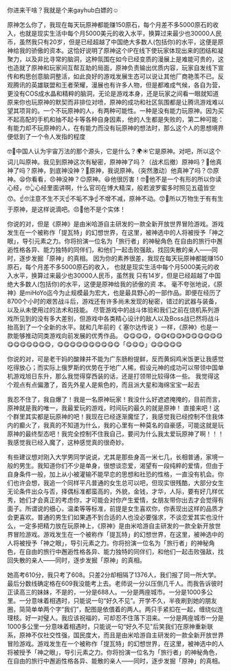你进来干啥？我就是个来gayhub白嫖的☺️




原神怎么你了，我现在每天玩原神都能赚150原石，每个月差不多5000原石的收入，也就是现实生活中每个月5000美元的收入水平，换算过来最少也30000人民币，虽然我只有20岁，但是已经超越了中国绝大多数人(包括你)的水平，这便是原神给我的骄傲的资本。这恰好说明了原神这个IP在线下使玩家体现出来的团结和凝聚力，以及非比寻常的脑洞，这种氛围在如今已经变质的漫展上是难能可贵的，这也造就了原神和玩家间互帮互助的局面，原神负责输出优质内容，玩家自发线下宣传和构思创意脑洞整活，如此良好的游戏发展生态可以说让其他厂商艳羡不已。反观腾讯的英雄联盟和王者荣耀，漫展也有许多人物，但是都难成气候，各自为营，更没有COS成水晶和精粹的脑洞，无论是游戏本身，还是玩家之间看一眼就知道原来你也玩原神的默契而非排位对喷，原神的成功和社区氛围都是让腾讯游戏难以望其项背的。一个不玩原神的人，有两种可能性。一种是没有能力玩原神。因为买不起高配的手机和抽不起卡等各种自身因素，他的人生都是失败的，第二种可能：有能力却不玩原神的人，在有能力而没有玩原神的想法时，那么这个人的思想境界便低到了一个令人发指的程度

🤓🤏中国人认为宇宙万法的那个源头，它是什么？🌍☀️它是原神。对吧，所以这个词儿叫原神。我见到原神这次有秘密，原神神了吗？（战术后撤）原神吗？😬他真神了吗？原神，到底神没神？🐔原神，我说原神。（突然激动）他真神了吗？😙原神。😫你看看，😠神没神？😌原神。😆他很厉害！🤓👐他不是一个有形的所以你读心经，🤓👆心经里面讲啊，什么官司在博大精深，般若波罗蜜多时照见五蕴皆空😙。☝️🤓注意不生不灭☝️不垢不净☝️不增不减，原神不动。😙🤌所以万物生于有有生于原神，是这样说滴吧。😠🤚他不是个实体！

你说的对，但是《原神》是由米哈游自主研发的一款全新开放世界冒险游戏。游戏发生在一个被称作「提瓦特」的幻想世界，在这里，被神选中的人将被授予「神之眼」，导引元素之力。你将扮演一位名为「旅行者」的神秘角色
在自由的旅行中邂逅性格各异、能力独特的同伴们，和他们一起击败强敌，找回失散的亲人——同时，逐步发掘「原神」的真相。
因为你的素养很差，我现在每天玩原神都能赚150原石，每个月差不多5000原石的收入， 也就是现实生活中每个月5000美元的收入水平，换算过来最少也30000人民币，虽然我 只有14岁，但是已经超越了中国绝大多数人(包括你)的水平，这便是原神给我的骄傲的资 本。
毫不夸张地说，《原神》是miHoYo迄今为止规模最为宏大，也是最具野心的一部作品。即便在经历了8700个小时的艰苦战斗后，游戏还有许多尚未发现的秘密，错过的武器与装备，以及从未使用过的法术和技能。
尽管游戏中的战斗体验和我们之前在烧机系列游戏所见到的没有多大差别，但游戏中各类精心设计的敌人以及Boss战已然将战斗抬高到了一个全新的水平。就和几年前的《 塞尔达传说 》一样，《原神》也是一款能够推动同类游戏向前发展的优秀作品。
😋😋😋😋，😋😋《😋😋》😋😋😋😋😋😋😋😋😋😋😋😋😋，😋😋😋😋😋😋😋😋😋😋「😋😋😋」😋😋😋😋😋

你说的对，可是老干妈的酸辣并不能为广东肠粉提鲜，反而黄焖鸡米饭更让我感觉吃得放心；而实际上俄罗斯的优势在于地广人稀，假设元神的成功可以带领中国单机游戏旭日东升，那么我觉得穿西装的话，还是打领带比较得体一些。 我觉得这个观点有点偏激了，首先外星人是紫色的，而且派大星和海绵宝宝一起去

我忍不住了，我自爆了！我是一名原神玩家！我没什么好遮遮掩掩的，目前而言，原神就是我的唯一，我最爱玩的游戏，时间玩的最久的就是原神！ 直接来吧！这个群里其实都是玩原神的吧！我现在已经逐渐魔怔了，我感觉我已经控制不住我体内的癫火了，我真的不知道为什么，我的心里有一种莫名的自豪感，可能这就是玩原神的最终型态吧！我完全控制不住我自己，要问为什么我太爱玩原神了啊！！！我感觉我已经入魔了，这种感觉真的很奇妙。

有些建议想对刚入大学男同学说说，尤其是那些身高一米七几，长相普通，家境一般的男生。我知道你们不少是单身，很想谈恋爱，渴望有一段纯粹的爱情，但由于自身条件一般，加上从小被灌输不能早恋的思想和社恐的性格，一直没有机会。你们也许会想，我追一个同样平凡普通的女生总可以吧，但现实很残酷，大部分女生无论条件出众与否，择偶标准都蛮高的，外貌，金钱，才华，人际，要有好几样优秀，她们才会真正的考虑你，才可能会对你产生爱情，女朋友带你出去才会觉得有面子。所谓说的细心，温柔等等标准，前提是女生喜欢你，你表现出这样的品质才会更喜欢。普通的男生们如果遇不到合适的人也没必要强求，不谈恋爱其实也没什么，一定多把精力放在玩原神上，《原神》是由米哈游自主研发的一款全新开放世界冒险游戏。游戏发生在一个被称作「提瓦特」的幻想世界，在这里，被神选中的人将被授予「神之眼」，导引元素之力。你将扮演一位名为「旅行者」的神秘角色，在自由的旅行中邂逅性格各异、能力独特的同伴们，和他们一起击败强敌，找回失散的亲人——同时，逐步发掘「原神」的真相。

她高考610分，我只考了608。只差2分却相隔了1376人，我们报了同一所大学。最后分数线确定格在609我没能考上去。老师说一分以压倒几千人。而我告诉彼时正读高三的妹妹，不是的，一分是688人。一分是两座城市。一分是1000多公里。一分意味着相遇时，只能说一句“好久不见”。开学不久，半夜刷到她的朋友圈，简简单单两个字“我们”，配图是依偎着的两人。两只手紧扣在一起，缠绕似连理枝。好一对璧人。我应该祝福的，可却忍不住落下泪来。一分是两座城市一分是1000多公里一分意味着相遇时，只能说一句“好久不见"后笑我们在原神重新联系，原神不仅社交性强，国民度大，而且是由米哈游自主研发的一款全新开放世界冒险游戏。游戏发生在一个被称作「提瓦特」的幻想世界，在这里，被神选中的人将被授予「神之眼」，导引元素之力。你将扮演一位名为「旅行者」的神秘角色，在自由的旅行中邂逅性格各异、能散的亲人——同时，逐步发掘「原神」的真相。